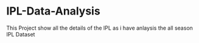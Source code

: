 # IPL-Data-Analysis
This Project show all the details of the IPL as i have anlaysis the all season IPL Dataset
